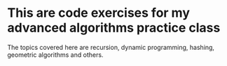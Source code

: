 # This are code exercises for my advanced algorithms practice class

The topics covered here are recursion, dynamic programming, hashing,
geometric algorithms and others.
